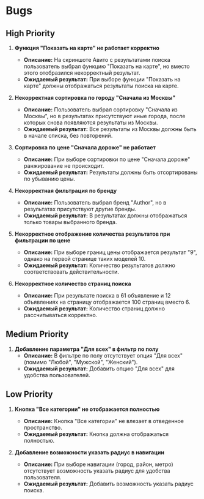 # Bugs

## High Priority
1. **Функция "Показать на карте" не работает корректно**  
   - **Описание:** На скриншоте Авито с результатами поиска пользователь выбрал функцию "Показать на карте", но вместо этого отобразился некорректный результат.  
   - **Ожидаемый результат:** При выборе функции "Показать на карте" должны отображаться результаты поиска на карте.  

2. **Некорректная сортировка по городу "Сначала из Москвы"**  
   - **Описание:** Пользователь выбрал сортировку "Сначала из Москвы", но в результатах присутствуют иные города, после которых снова появляются результаты из Москвы.  
   - **Ожидаемый результат:** Все результаты из Москвы должны быть в начале списка, без повторений.  

3. **Сортировка по цене "Сначала дороже" не работает**  
   - **Описание:** При выборе сортировки по цене "Сначала дороже" ранжирование не происходит.  
   - **Ожидаемый результат:** Результаты должны быть отсортированы по убыванию цены.  

4. **Некорректная фильтрация по бренду**  
   - **Описание:** Пользователь выбрал бренд "Author", но в результатах присутствуют другие бренды.  
   - **Ожидаемый результат:** В результатах должны отображаться только товары выбранного бренда.  

5. **Некорректное отображение количества результатов при фильтрации по цене**  
   - **Описание:** При выборе границ цены отображается результат "9", однако на первой странице таких моделей 10.  
   - **Ожидаемый результат:** Количество результатов должно соответствовать действительности.  

6. **Некорректное количество страниц поиска**  
   - **Описание:** При результате поиска в 61 объявление и 12 объявлениях на страницу отображается 100 страниц вместо 6.  
   - **Ожидаемый результат:** Количество страниц должно рассчитываться корректно.  

## Medium Priority
1. **Добавление параметра "Для всех" в фильтр по полу**  
   - **Описание:** В фильтре по полу отсутствует опция "Для всех" (помимо "Любой", "Мужской", "Женский").  
   - **Ожидаемый результат:** Добавить опцию "Для всех" для удобства пользователей.  

## Low Priority
1. **Кнопка "Все категории" не отображается полностью**  
   - **Описание:** Кнопка "Все категории" не влезает в отведенное пространство.  
   - **Ожидаемый результат:** Кнопка должна отображаться полностью.  

2. **Добавление возможности указать радиус в навигации**  
   - **Описание:** При выборе навигации (город, район, метро) отсутствует возможность указать радиус для удобства пользователя.  
   - **Ожидаемый результат:** Добавить возможность указать радиус поиска.
